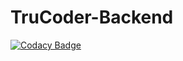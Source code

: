# TruCoder-Backend
[![Codacy Badge](https://api.codacy.com/project/badge/Grade/c80b146da1624331b90f2dc9b7ad430b)](https://app.codacy.com/gh/MaskedCarrot/TruCoder-Backend?utm_source=github.com&utm_medium=referral&utm_content=MaskedCarrot/TruCoder-Backend&utm_campaign=Badge_Grade_Settings)